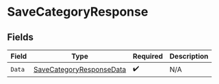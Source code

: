 # SaveCategoryResponse


## Fields

| Field                                                                           | Type                                                                            | Required                                                                        | Description                                                                     |
| ------------------------------------------------------------------------------- | ------------------------------------------------------------------------------- | ------------------------------------------------------------------------------- | ------------------------------------------------------------------------------- |
| `Data`                                                                          | [SaveCategoryResponseData](../../Models/Components/SaveCategoryResponseData.md) | :heavy_check_mark:                                                              | N/A                                                                             |